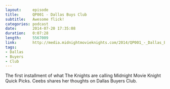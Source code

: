 ```yaml
---
layout:     episode
title:      QP001 - Dallas Buys Club
subtitle:   Awesome flick!
categories: podcast
date:       2014-07-20 17:35:08
duration:   0:07:28
length:     5567009
link:       http://media.midnightmovieknights.com/2014/QP001_-_Dallas_Buyers_Club.m4a
tags:
- Dallas
- Buyers
- Club
---
```

The first installment of what The Knights are calling Midnight Movie Knight Quick Picks. Ceebs shares her thoughts on Dallas Buyers Club.